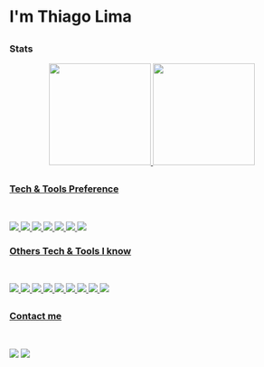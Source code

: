 # I'm Thiago Lima


##

### Stats

<div align="center">
  <a href="https://github.com/tglima/">
  <img height="180em" src="https://github-readme-stats.vercel.app/api?username=tglima&show_icons=true&theme=monokai&include_all_commits=true&count_private=true"/>
  <img height="180em" src="https://github-readme-stats.vercel.app/api/top-langs/?username=tglima&layout=compact&langs_count=7&theme=monokai"/>
</div>

##
  
### Tech & Tools Preference

<div style="display: inline_block"><br>
  
  ![](https://img.shields.io/badge/Manjaro-6DB33F?style=for-the-badge&logo=Linux&logoColor=white)
  ![](https://img.shields.io/badge/Java-ED8B00?style=for-the-badge&logo=java&logoColor=white)
  ![](https://img.shields.io/badge/Dart-666666?style=for-the-badge&logo=dart&logoColor=white)
  ![](https://img.shields.io/badge/Flutter-02569B?style=for-the-badge&logo=flutter&logoColor=white)
  ![](https://img.shields.io/badge/Git-F1502F?style=for-the-badge&logo=git&logoColor=white)
  ![](https://img.shields.io/badge/Docker-02569B?style=for-the-badge&logo=docker&logoColor=white)
  ![](https://img.shields.io/badge/PostgreSQL-0175C2?style=for-the-badge&logo=postgresql&logoColor=white)
</div>
  
### Others Tech & Tools I know  
  
<div style="display: inline_block"><br>
  
  ![](https://img.shields.io/badge/C%23-239120?style=for-the-badge&logo=c-sharp&logoColor=white)
  ![](https://img.shields.io/badge/Google_Firebase-ED8B00?style=for-the-badge&logo=firebase&logoColor=white)
  ![](https://img.shields.io/badge/Microsoft_SQL_Server-CC2927?style=for-the-badge&logo=microsoft-sql-server&logoColor=white)
  ![](https://img.shields.io/badge/HTML5-E34F26?style=for-the-badge&logo=html5&logoColor=white)
  ![](https://img.shields.io/badge/CSS3-1572B6?style=for-the-badge&logo=css3&logoColor=white)
  ![](https://img.shields.io/badge/JavaScript-323330?style=for-the-badge&logo=javascript&logoColor=F7DF1E)
  ![](https://img.shields.io/badge/Bootstrap-563D7C?style=for-the-badge&logo=bootstrap&logoColor=white)
  ![](https://img.shields.io/badge/Spring-6DB33F?style=for-the-badge&logo=spring&logoColor=white)
  ![](https://img.shields.io/badge/Angular-DD0031?style=for-the-badge&logo=angular&logoColor=white)

 </div>

##

### Contact me 
  
<div style="display: inline_block"><br>

<a href="https://t.me/tglimatech"><img src="https://img.shields.io/badge/Telegram-2CA5E0?style=for-the-badge&logo=telegram&logoColor=white"/></a>
<a href="https://www.linkedin.com/in/thiago-lima-de-sousa/"><img src="https://img.shields.io/badge/linkedin-000000.svg?&style=for-the-badge&logo=linkedin&logoColor=white"/></a>
  
</div>
  
##

